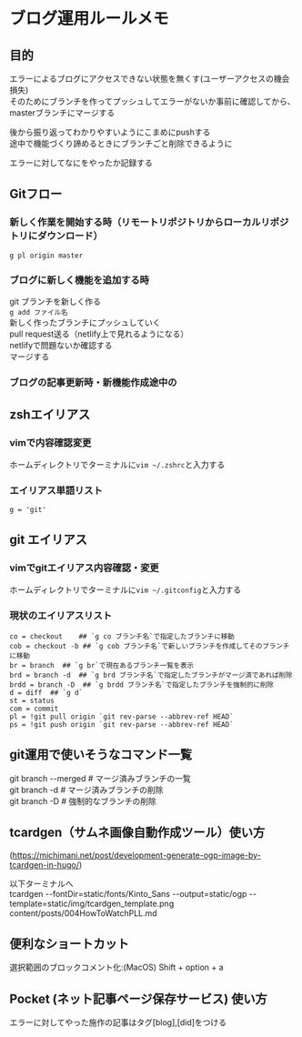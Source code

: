 # ブログ運用ルールメモ


## 目的
エラーによるブログにアクセスできない状態を無くす(ユーザーアクセスの機会損失)  
そのためにブランチを作ってプッシュしてエラーがないか事前に確認してから、masterブランチにマージする  

後から振り返ってわかりやすいようにこまめにpushする  
途中で機能づくり諦めるときにブランチごと削除できるように  

エラーに対してなにをやったか記録する 
## Gitフロー
### 新しく作業を開始する時（リモートリポジトリからローカルリポジトリにダウンロード）
`g pl origin master`
### ブログに新しく機能を追加する時
git ブランチを新しく作る  
`g add ファイル名`  
新しく作ったブランチにプッシュしていく  
pull request送る（netlify上で見れるようになる）  
netlifyで問題ないか確認する  
マージする  

### ブログの記事更新時・新機能作成途中の
## zshエイリアス
### vimで内容確認変更  
ホームディレクトリでターミナルに`vim ~/.zshrc`と入力する  

### エイリアス単語リスト
```
g = 'git'
```

## git エイリアス
### vimでgitエイリアス内容確認・変更
ホームディレクトリでターミナルに`vim ~/.gitconfig`と入力する

### 現状のエイリアスリスト  
```
co = checkout    ## `g co ブランチ名`で指定したブランチに移動   
cob = checkout -b ## `g cob ブランチ名`で新しいブランチを作成してそのブランチに移動
br = branch  ## `g br`で現在あるブランチ一覧を表示
brd = branch -d  ## `g brd ブランチ名`で指定したブランチがマージ済であれば削除
brdd = branch -D  ## `g brdd ブランチ名`で指定したブランチを強制的に削除
d = diff  ## `g d`
st = status  
com = commit  
pl = !git pull origin `git rev-parse --abbrev-ref HEAD`  
ps = !git push origin `git rev-parse --abbrev-ref HEAD`  
```

## git運用で使いそうなコマンド一覧
git branch --merged                    # マージ済みブランチの一覧  
git branch -d                          # マージ済みブランチの削除  
git branch -D                          # 強制的なブランチの削除  

## tcardgen（サムネ画像自動作成ツール）使い方
(https://michimani.net/post/development-generate-ogp-image-by-tcardgen-in-hugo/)  

以下ターミナルへ  
tcardgen --fontDir=static/fonts/Kinto_Sans  --output=static/ogp --template=static/img/tcardgen_template.png content/posts/004HowToWatchPLL.md  
<!-- tcardgen --fontDir=自動生成する画像に使うフォントのディレクトリのパス 
              --output=画像を自動生成した時の出力先ディレクトリ 
              --template=自動生成する前の背景テンプレート画像のファイルパス 
              タイトルやタグの情報を取得する記事のファイルパス -->

## 便利なショートカット
選択範囲のブロックコメント化:(MacOS) Shift + option + a  

## Pocket (ネット記事ページ保存サービス) 使い方
エラーに対してやった施作の記事はタグ[blog],[did]をつける  
